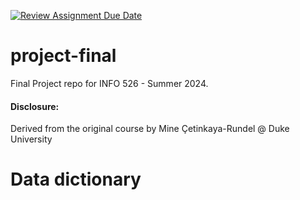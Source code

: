 [![Review Assignment Due Date](https://classroom.github.com/assets/deadline-readme-button-22041afd0340ce965d47ae6ef1cefeee28c7c493a6346c4f15d667ab976d596c.svg)](https://classroom.github.com/a/5Mx2IIjf)
# project-final

Final Project repo for INFO 526 - Summer 2024.

#### Disclosure:
Derived from the original course by Mine Çetinkaya-Rundel @ Duke University


# Data dictionary

